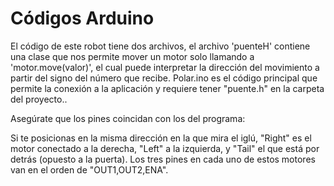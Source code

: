 # Códigos Arduino
El código de este robot tiene dos archivos, el archivo 'puenteH' contiene una clase que nos permite mover un motor solo llamando a 'motor.move(valor)', el cual puede interpretar la dirección del movimiento a partir del signo del número que recibe. Polar.ino es el código principal que permite la conexión a la aplicación y requiere tener "puente.h" en la carpeta del proyecto..

Asegúrate que los pines coincidan con los del programa:

Si te posicionas en la misma dirección en la que mira el iglú, "Right" es el motor conectado a la derecha, "Left" a la izquierda, y "Tail" el que está por detrás (opuesto a la puerta). Los tres pines en cada uno de estos motores van en el orden de "OUT1,OUT2,ENA".
